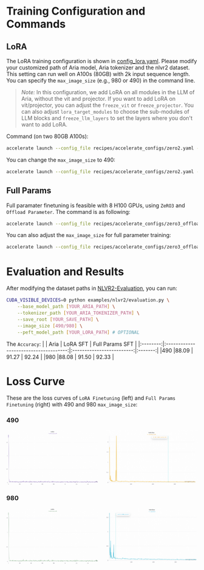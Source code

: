 # Training Configuration and Commands

## LoRA
The LoRA training configuration is shown in [config_lora.yaml](../../examples/nlvr2/config_lora.yaml). Please modify your customized path of Aria model, Aria tokenizer and the nlvr2 dataset. This setting can run well on A100s (80GB) with 2k input sequence length. You can specify the `max_image_size` (e.g., 980 or 490) in the command line.

> *Note:* In this configuration, we add LoRA on all modules in the LLM of Aria, without the vit and projector. If you want to add LoRA on vit/projector, you can adjust the `freeze_vit` or `freeze_projector`. You can also adjust `lora_target_modules` to choose the sub-modules of LLM blocks and `freeze_llm_layers` to set the layers where you don't want to add LoRA.

Command (on two 80GB A100s):
```bash
accelerate launch --config_file recipes/accelerate_configs/zero2.yaml --num_processes 2 aria/train.py --config examples/nlvr2/config_lora.yaml --max_image_size 980 --output_dir [YOUR_OUT_DIR]
```

You can change the `max_image_size` to 490:
```bash
accelerate launch --config_file recipes/accelerate_configs/zero2.yaml --num_processes 2 aria/train.py --config examples/nlvr2/config_lora.yaml --max_image_size 490 --output_dir [YOUR_OUT_DIR]
```

## Full Params
Full paramater finetuning is feasible with 8 H100 GPUs, using `ZeRO3` and `Offload Parameter`. The command is as following:
```bash
accelerate launch --config_file recipes/accelerate_configs/zero3_offload.yaml aria/train.py --config examples/nlvr2/config_full.yaml --max_image_size 980 --output_dir [YOUR_OUT_DIR]
```

You can also adjust the `max_image_size` for full parameter training:
```bash
accelerate launch --config_file recipes/accelerate_configs/zero3_offload.yaml aria/train.py --config examples/nlvr2/config_full.yaml --max_image_size 490 --output_dir [YOUR_OUT_DIR]
```

# Evaluation and Results
After modifying the dataset paths in [NLVR2-Evaluation](../../examples/nlvr2/evaluation.py#L45), you can run:
```bash
CUDA_VISIBLE_DEVICES=0 python examples/nlvr2/evaluation.py \
    --base_model_path [YOUR_ARIA_PATH] \
    --tokenizer_path [YOUR_ARIA_TOKENIZER_PATH] \
    --save_root [YOUR_SAVE_PATH] \
    --image_size [490/980] \
    --peft_model_path [YOUR_LORA_PATH] # OPTIONAL
```

The `Accuracy`:
|        | Aria                           | LoRA SFT               | Full Params SFT  |
|:--------:|:-------------------------------------:|:-------------------------:|:-------:|
|490 |88.09 | 91.27 | 92.24 |
|980 |88.08 | 91.50 | 92.33 |

# Loss Curve
These are the loss curves of `LoRA Finetuning` (left) and `Full Params Finetuning` (right) with 490 and 980 `max_image_size`:

### 490
<div style="display: flex; justify-content: space-between;">
    <img src="../../assets/nlvr2_loss_490_lora.png" alt="Left Image" style="width: 48%;">
    <img src="../../assets/nlvr2_loss_490_full.png" alt="Right Image" style="width: 48%;">
</div>

### 980
<div style="display: flex; justify-content: space-between;">
    <img src="../../assets/nlvr2_loss_980_lora.png" alt="Left Image" style="width: 48%;">
    <img src="../../assets/nlvr2_loss_980_full.png" alt="Right Image" style="width: 48%;">
</div>
